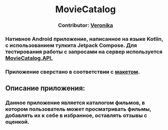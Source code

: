<h1 align="center">MovieCatalog</h1>
<h3 align="center">Contributor: <a href="https://github.com/KumihoX" target="_blank">Veronika</a></h3>
<h3 align="left"> Нативное Android приложение, написанное на языке Kotlin, с использованием тулкита Jetpack Compose.  Для тестирования работы с запросами на сервер используется <a href="https://react-midterm.kreosoft.space/swagger/index.html" target="_blank">MovieCatalog.API.</a></h3>
<h3 align="left">Приложение сверстано в соответствии с <a href="https://www.figma.com/file/DYtQJNn8p0oK3iPV3lHSTp/Mobile-Lab-2022?node-id=0%3A1" target="_blank">макетом</a>.</h3>
<h2 align="left">Описание приложения:</h2>
<h3 align="left">Данное приложение является каталогом фильмов, в котором пользователь может просматривать фильмы, добавлять их к себе в избранное, оставлять отзывы с оценкой.</h3>
